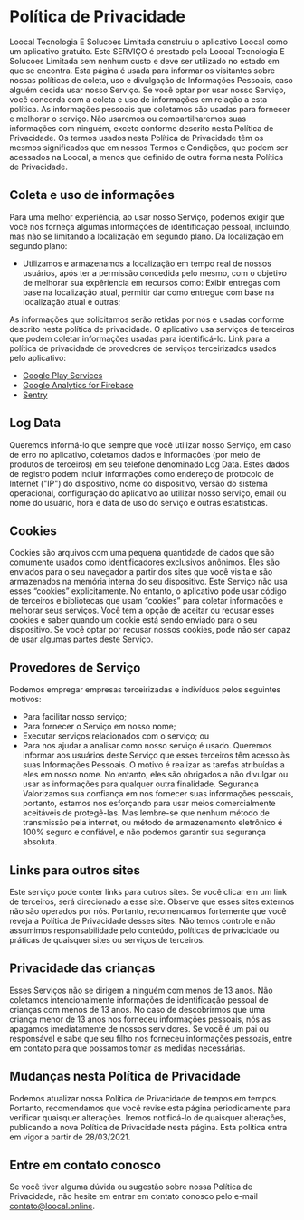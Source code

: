 # Política de Privacidade

Loocal Tecnologia E Solucoes Limitada construiu o aplicativo Loocal como um aplicativo gratuito. Este SERVIÇO é prestado pela Loocal Tecnologia E Solucoes Limitada sem nenhum custo e deve ser utilizado no estado em que se encontra.
Esta página é usada para informar os visitantes sobre nossas políticas de coleta, uso e divulgação de Informações Pessoais, caso alguém decida usar nosso Serviço.
Se você optar por usar nosso Serviço, você concorda com a coleta e uso de informações em relação a esta política. As informações pessoais que coletamos são usadas para fornecer e melhorar o serviço. Não usaremos ou compartilharemos suas informações com ninguém, exceto conforme descrito nesta Política de Privacidade.
Os termos usados nesta Política de Privacidade têm os mesmos significados que em nossos Termos e Condições, que podem ser acessados na Loocal, a menos que definido de outra forma nesta Política de Privacidade.

## Coleta e uso de informações

Para uma melhor experiência, ao usar nosso Serviço, podemos exigir que você nos forneça algumas informações de identificação pessoal, incluindo, mas não se limitando a localização em segundo plano. Da localização em segundo plano:

* Utilizamos e armazenamos a localização em tempo real de nossos usuários, após ter a permissão concedida pelo mesmo, com o objetivo de melhorar sua expêriencia em recursos como: Exibir entregas com base na localização atual, permitir dar como entregue com base na localização atual e outras;

As informações que solicitamos serão retidas por nós e usadas conforme descrito nesta política de privacidade.
O aplicativo usa serviços de terceiros que podem coletar informações usadas para identificá-lo.
Link para a política de privacidade de provedores de serviços terceirizados usados pelo aplicativo:
* [Google Play Services](https://www.google.com/policies/privacy/)
* [Google Analytics for Firebase](https://firebase.google.com/policies/analytics)
* [Sentry](https://sentry.io/privacy/)

## Log Data

Queremos informá-lo que sempre que você utilizar nosso Serviço, em caso de erro no aplicativo, coletamos dados e informações (por meio de produtos de terceiros) em seu telefone denominado Log Data. Estes dados de registro podem incluir informações como endereço de protocolo de Internet ("IP") do dispositivo, nome do dispositivo, versão do sistema operacional, configuração do aplicativo ao utilizar nosso serviço, email ou nome do usuário, hora e data de uso do serviço e outras estatísticas.

## Cookies

Cookies são arquivos com uma pequena quantidade de dados que são comumente usados como identificadores exclusivos anônimos. Eles são enviados para o seu navegador a partir dos sites que você visita e são armazenados na memória interna do seu dispositivo.
Este Serviço não usa esses “cookies” explicitamente. No entanto, o aplicativo pode usar código de terceiros e bibliotecas que usam “cookies” para coletar informações e melhorar seus serviços. Você tem a opção de aceitar ou recusar esses cookies e saber quando um cookie está sendo enviado para o seu dispositivo. Se você optar por recusar nossos cookies, pode não ser capaz de usar algumas partes deste Serviço.

## Provedores de Serviço

Podemos empregar empresas terceirizadas e indivíduos pelos seguintes motivos:
* Para facilitar nosso serviço;
* Para fornecer o Serviço em nosso nome;
* Executar serviços relacionados com o serviço; ou
* Para nos ajudar a analisar como nosso serviço é usado.
Queremos informar aos usuários deste Serviço que esses terceiros têm acesso às suas Informações Pessoais. O motivo é realizar as tarefas atribuídas a eles em nosso nome. No entanto, eles são obrigados a não divulgar ou usar as informações para qualquer outra finalidade.
Segurança
Valorizamos sua confiança em nos fornecer suas informações pessoais, portanto, estamos nos esforçando para usar meios comercialmente aceitáveis ​​de protegê-las. Mas lembre-se que nenhum método de transmissão pela internet, ou método de armazenamento eletrônico é 100% seguro e confiável, e não podemos garantir sua segurança absoluta.

## Links para outros sites

Este serviço pode conter links para outros sites. Se você clicar em um link de terceiros, será direcionado a esse site. Observe que esses sites externos não são operados por nós. Portanto, recomendamos fortemente que você reveja a Política de Privacidade desses sites. Não temos controle e não assumimos responsabilidade pelo conteúdo, políticas de privacidade ou práticas de quaisquer sites ou serviços de terceiros.

## Privacidade das crianças

Esses Serviços não se dirigem a ninguém com menos de 13 anos. Não coletamos intencionalmente informações de identificação pessoal de crianças com menos de 13 anos. No caso de descobrirmos que uma criança menor de 13 anos nos forneceu informações pessoais, nós as apagamos imediatamente de nossos servidores. Se você é um pai ou responsável e sabe que seu filho nos forneceu informações pessoais, entre em contato para que possamos tomar as medidas necessárias.

## Mudanças nesta Política de Privacidade

Podemos atualizar nossa Política de Privacidade de tempos em tempos. Portanto, recomendamos que você revise esta página periodicamente para verificar quaisquer alterações. Iremos notificá-lo de quaisquer alterações, publicando a nova Política de Privacidade nesta página.
Esta política entra em vigor a partir de 28/03/2021.

## Entre em contato conosco

Se você tiver alguma dúvida ou sugestão sobre nossa Política de Privacidade, não hesite em entrar em contato conosco pelo e-mail contato@loocal.online.
